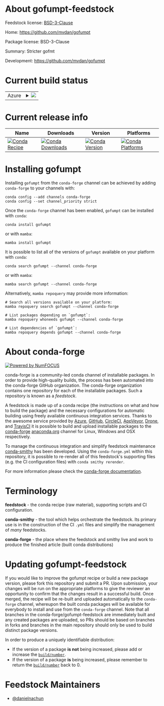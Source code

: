 About gofumpt-feedstock
=======================

Feedstock license: [BSD-3-Clause](https://github.com/conda-forge/gofumpt-feedstock/blob/main/LICENSE.txt)

Home: https://github.com/mvdan/gofumpt

Package license: BSD-3-Clause

Summary: Stricter gofmt

Development: https://github.com/mvdan/gofumpt

Current build status
====================


<table>
    
  <tr>
    <td>Azure</td>
    <td>
      <details>
        <summary>
          <a href="https://dev.azure.com/conda-forge/feedstock-builds/_build/latest?definitionId=23142&branchName=main">
            <img src="https://dev.azure.com/conda-forge/feedstock-builds/_apis/build/status/gofumpt-feedstock?branchName=main">
          </a>
        </summary>
        <table>
          <thead><tr><th>Variant</th><th>Status</th></tr></thead>
          <tbody><tr>
              <td>linux_64</td>
              <td>
                <a href="https://dev.azure.com/conda-forge/feedstock-builds/_build/latest?definitionId=23142&branchName=main">
                  <img src="https://dev.azure.com/conda-forge/feedstock-builds/_apis/build/status/gofumpt-feedstock?branchName=main&jobName=linux&configuration=linux%20linux_64_" alt="variant">
                </a>
              </td>
            </tr><tr>
              <td>osx_64</td>
              <td>
                <a href="https://dev.azure.com/conda-forge/feedstock-builds/_build/latest?definitionId=23142&branchName=main">
                  <img src="https://dev.azure.com/conda-forge/feedstock-builds/_apis/build/status/gofumpt-feedstock?branchName=main&jobName=osx&configuration=osx%20osx_64_" alt="variant">
                </a>
              </td>
            </tr><tr>
              <td>win_64</td>
              <td>
                <a href="https://dev.azure.com/conda-forge/feedstock-builds/_build/latest?definitionId=23142&branchName=main">
                  <img src="https://dev.azure.com/conda-forge/feedstock-builds/_apis/build/status/gofumpt-feedstock?branchName=main&jobName=win&configuration=win%20win_64_" alt="variant">
                </a>
              </td>
            </tr>
          </tbody>
        </table>
      </details>
    </td>
  </tr>
</table>

Current release info
====================

| Name | Downloads | Version | Platforms |
| --- | --- | --- | --- |
| [![Conda Recipe](https://img.shields.io/badge/recipe-gofumpt-green.svg)](https://anaconda.org/conda-forge/gofumpt) | [![Conda Downloads](https://img.shields.io/conda/dn/conda-forge/gofumpt.svg)](https://anaconda.org/conda-forge/gofumpt) | [![Conda Version](https://img.shields.io/conda/vn/conda-forge/gofumpt.svg)](https://anaconda.org/conda-forge/gofumpt) | [![Conda Platforms](https://img.shields.io/conda/pn/conda-forge/gofumpt.svg)](https://anaconda.org/conda-forge/gofumpt) |

Installing gofumpt
==================

Installing `gofumpt` from the `conda-forge` channel can be achieved by adding `conda-forge` to your channels with:

```
conda config --add channels conda-forge
conda config --set channel_priority strict
```

Once the `conda-forge` channel has been enabled, `gofumpt` can be installed with `conda`:

```
conda install gofumpt
```

or with `mamba`:

```
mamba install gofumpt
```

It is possible to list all of the versions of `gofumpt` available on your platform with `conda`:

```
conda search gofumpt --channel conda-forge
```

or with `mamba`:

```
mamba search gofumpt --channel conda-forge
```

Alternatively, `mamba repoquery` may provide more information:

```
# Search all versions available on your platform:
mamba repoquery search gofumpt --channel conda-forge

# List packages depending on `gofumpt`:
mamba repoquery whoneeds gofumpt --channel conda-forge

# List dependencies of `gofumpt`:
mamba repoquery depends gofumpt --channel conda-forge
```


About conda-forge
=================

[![Powered by
NumFOCUS](https://img.shields.io/badge/powered%20by-NumFOCUS-orange.svg?style=flat&colorA=E1523D&colorB=007D8A)](https://numfocus.org)

conda-forge is a community-led conda channel of installable packages.
In order to provide high-quality builds, the process has been automated into the
conda-forge GitHub organization. The conda-forge organization contains one repository
for each of the installable packages. Such a repository is known as a *feedstock*.

A feedstock is made up of a conda recipe (the instructions on what and how to build
the package) and the necessary configurations for automatic building using freely
available continuous integration services. Thanks to the awesome service provided by
[Azure](https://azure.microsoft.com/en-us/services/devops/), [GitHub](https://github.com/),
[CircleCI](https://circleci.com/), [AppVeyor](https://www.appveyor.com/),
[Drone](https://cloud.drone.io/welcome), and [TravisCI](https://travis-ci.com/)
it is possible to build and upload installable packages to the
[conda-forge](https://anaconda.org/conda-forge) [anaconda.org](https://anaconda.org/)
channel for Linux, Windows and OSX respectively.

To manage the continuous integration and simplify feedstock maintenance
[conda-smithy](https://github.com/conda-forge/conda-smithy) has been developed.
Using the ``conda-forge.yml`` within this repository, it is possible to re-render all of
this feedstock's supporting files (e.g. the CI configuration files) with ``conda smithy rerender``.

For more information please check the [conda-forge documentation](https://conda-forge.org/docs/).

Terminology
===========

**feedstock** - the conda recipe (raw material), supporting scripts and CI configuration.

**conda-smithy** - the tool which helps orchestrate the feedstock.
                   Its primary use is in the construction of the CI ``.yml`` files
                   and simplify the management of *many* feedstocks.

**conda-forge** - the place where the feedstock and smithy live and work to
                  produce the finished article (built conda distributions)


Updating gofumpt-feedstock
==========================

If you would like to improve the gofumpt recipe or build a new
package version, please fork this repository and submit a PR. Upon submission,
your changes will be run on the appropriate platforms to give the reviewer an
opportunity to confirm that the changes result in a successful build. Once
merged, the recipe will be re-built and uploaded automatically to the
`conda-forge` channel, whereupon the built conda packages will be available for
everybody to install and use from the `conda-forge` channel.
Note that all branches in the conda-forge/gofumpt-feedstock are
immediately built and any created packages are uploaded, so PRs should be based
on branches in forks and branches in the main repository should only be used to
build distinct package versions.

In order to produce a uniquely identifiable distribution:
 * If the version of a package **is not** being increased, please add or increase
   the [``build/number``](https://docs.conda.io/projects/conda-build/en/latest/resources/define-metadata.html#build-number-and-string).
 * If the version of a package **is** being increased, please remember to return
   the [``build/number``](https://docs.conda.io/projects/conda-build/en/latest/resources/define-metadata.html#build-number-and-string)
   back to 0.

Feedstock Maintainers
=====================

* [@danielnachun](https://github.com/danielnachun/)

